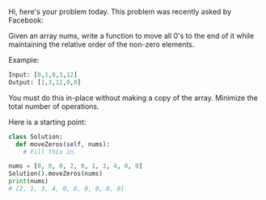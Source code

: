 Hi, here's your problem today. This problem was recently asked by Facebook:

Given an array nums, write a function to move all 0's to the end of it while maintaining the relative order of the non-zero elements.

Example:
```py
Input: [0,1,0,3,12]
Output: [1,3,12,0,0]
```
You must do this in-place without making a copy of the array.
Minimize the total number of operations.

Here is a starting point:
```py
class Solution:
  def moveZeros(self, nums):
    # Fill this in.

nums = [0, 0, 0, 2, 0, 1, 3, 4, 0, 0]
Solution().moveZeros(nums)
print(nums)
# [2, 1, 3, 4, 0, 0, 0, 0, 0, 0]
```